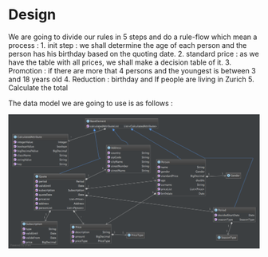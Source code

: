 # Design

We are going to divide our rules in 5 steps and do a rule-flow which mean a process : 1. init step : we shall determine the age of each person and the person has his birthday based on the quoting date. 2. standard price : as we have the table with all prices, we shall make a decision table of it. 3. Promotion : if there are more that 4 persons and the youngest is between 3 and 18 years old 4. Reduction : birthday and If people are living in Zurich 5. Calculate the total

The data model we are going to use is as follows :

![](<../.gitbook/assets/action09 (3).png>)
